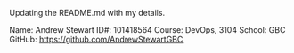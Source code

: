 Updating the README.md with my details. 

Name: Andrew Stewart
ID#: 101418564
Course: DevOps, 3104
School: GBC
GitHub: https://github.com/AndrewStewartGBC
